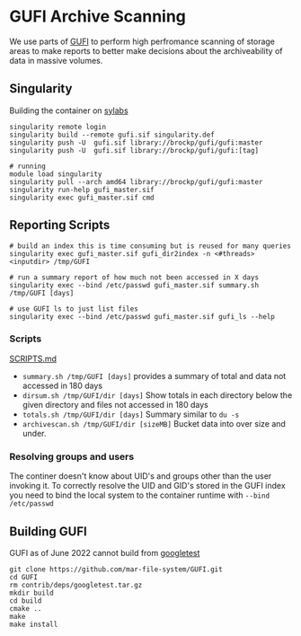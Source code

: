 # GUFI Archive Scanning

We use parts of [GUFI](https://github.com/mar-file-system/GUFI/) to perform high
perfromance scanning of storage areas to make reports to better make decisions
about the archiveability of data in massive volumes.

## Singularity

Building the container on [sylabs](https://cloud.sylabs.io/tokens)

```
singularity remote login
singularity build --remote gufi.sif singularity.def 
singularity push -U  gufi.sif library://brockp/gufi/gufi:master
singularity push -U  gufi.sif library://brockp/gufi/gufi:[tag]
```

```
# running
module load singularity
singularity pull --arch amd64 library://brockp/gufi/gufi:master
singularity run-help gufi_master.sif
singularity exec gufi_master.sif cmd
```

## Reporting Scripts

```
# build an index this is time consuming but is reused for many queries
singularity exec gufi_master.sif gufi_dir2index -n <#threads> <inputdir> /tmp/GUFI

# run a summary report of how much not been accessed in X days
singularity exec --bind /etc/passwd gufi_master.sif summary.sh /tmp/GUFI [days]

# use GUFI ls to just list files
singularity exec --bind /etc/passwd gufi_master.sif gufi_ls --help
```

### Scripts

[SCRIPTS.md](SCRIPTS.md)

 * `summary.sh /tmp/GUFI [days]` provides a summary of total and data not
   accessed in 180 days
 * `dirsum.sh /tmp/GUFI/dir [days]` Show totals in each directory below the
   given directory and files not accessed in 180 days
 * `totals.sh /tmp/GUFI/dir [days]` Summary similar to `du -s`
 * `archivescan.sh /tmp/GUFI/dir [sizeMB]` Bucket data into over size and under.

### Resolving groups and users

The continer doesn't know about UID's and groups other than the user invoking
it. To correctly resolve the UID and GID's stored in the GUFI index you need to
bind the local system to the container runtime with `--bind /etc/passwd`

## Building GUFI

GUFI as of June 2022 cannot build from
[googletest](https://github.com/mar-file-system/GUFI/issues/90)

```
git clone https://github.com/mar-file-system/GUFI.git
cd GUFI
rm contrib/deps/googletest.tar.gz 
mkdir build
cd build
cmake ..
make
make install
```
